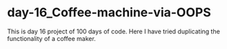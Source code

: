 # day-16_Coffee-machine-via-OOPS
This is day 16 project of 100 days of code. Here I have tried duplicating the functionality of a coffee maker.
